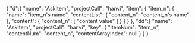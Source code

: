 {
  "d":{
    "name": "AskItem",
    "projectCall": "hanvi",
    "item": {
      "item_n": {
        "name": "item_n's name",
        "contentList": {
          "content_n": "content_n's name"
        },
        "content": {
          "content_n": [
            "content value"
          ]
        }
      }
    }
  },
  "dd":{
    "name": "AskItem",
    "projectCall": "hanvi",
    "key": {
      "itemNum": "item_n",
      "contentNum": "content_n",
      "contentArrayIndex": null
    }
  }
}